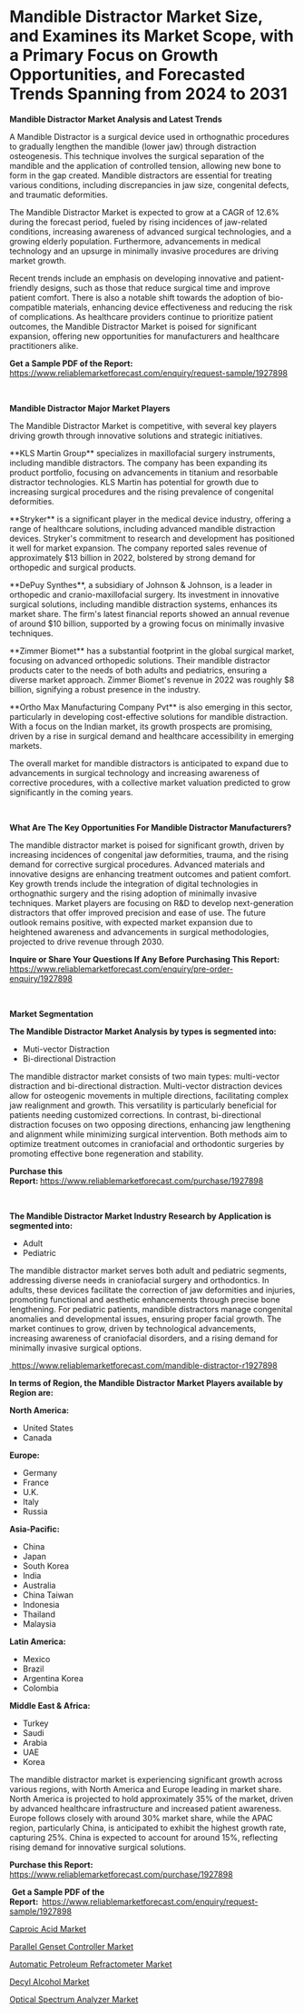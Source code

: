 <p><h1>Mandible Distractor Market Size, and Examines its Market Scope, with a Primary Focus on Growth Opportunities, and Forecasted Trends Spanning from 2024 to 2031</h1></p><p><strong>Mandible Distractor Market Analysis and Latest Trends</strong></p>
<p><p>A Mandible Distractor is a surgical device used in orthognathic procedures to gradually lengthen the mandible (lower jaw) through distraction osteogenesis. This technique involves the surgical separation of the mandible and the application of controlled tension, allowing new bone to form in the gap created. Mandible distractors are essential for treating various conditions, including discrepancies in jaw size, congenital defects, and traumatic deformities.</p><p>The Mandible Distractor Market is expected to grow at a CAGR of 12.6% during the forecast period, fueled by rising incidences of jaw-related conditions, increasing awareness of advanced surgical technologies, and a growing elderly population. Furthermore, advancements in medical technology and an upsurge in minimally invasive procedures are driving market growth. </p><p>Recent trends include an emphasis on developing innovative and patient-friendly designs, such as those that reduce surgical time and improve patient comfort. There is also a notable shift towards the adoption of bio-compatible materials, enhancing device effectiveness and reducing the risk of complications. As healthcare providers continue to prioritize patient outcomes, the Mandible Distractor Market is poised for significant expansion, offering new opportunities for manufacturers and healthcare practitioners alike.</p></p>
<p><strong>Get a Sample PDF of the Report:&nbsp;</strong> <a href="https://www.reliablemarketforecast.com/enquiry/request-sample/1927898?utm_campaign=1134&utm_medium=2&utm_source=Github&utm_content=ia&utm_term=25102024&utm_id=mandible-distractor">https://www.reliablemarketforecast.com/enquiry/request-sample/1927898</a></p>
<p>&nbsp;</p>
<p><strong>Mandible Distractor Major Market Players</strong></p>
<p><p>The Mandible Distractor Market is competitive, with several key players driving growth through innovative solutions and strategic initiatives. </p><p>**KLS Martin Group** specializes in maxillofacial surgery instruments, including mandible distractors. The company has been expanding its product portfolio, focusing on advancements in titanium and resorbable distractor technologies. KLS Martin has potential for growth due to increasing surgical procedures and the rising prevalence of congenital deformities.</p><p>**Stryker** is a significant player in the medical device industry, offering a range of healthcare solutions, including advanced mandible distraction devices. Stryker's commitment to research and development has positioned it well for market expansion. The company reported sales revenue of approximately $13 billion in 2022, bolstered by strong demand for orthopedic and surgical products.</p><p>**DePuy Synthes**, a subsidiary of Johnson & Johnson, is a leader in orthopedic and cranio-maxillofacial surgery. Its investment in innovative surgical solutions, including mandible distraction systems, enhances its market share. The firm's latest financial reports showed an annual revenue of around $10 billion, supported by a growing focus on minimally invasive techniques.</p><p>**Zimmer Biomet** has a substantial footprint in the global surgical market, focusing on advanced orthopedic solutions. Their mandible distractor products cater to the needs of both adults and pediatrics, ensuring a diverse market approach. Zimmer Biomet's revenue in 2022 was roughly $8 billion, signifying a robust presence in the industry.</p><p>**Ortho Max Manufacturing Company Pvt** is also emerging in this sector, particularly in developing cost-effective solutions for mandible distraction. With a focus on the Indian market, its growth prospects are promising, driven by a rise in surgical demand and healthcare accessibility in emerging markets.</p><p>The overall market for mandible distractors is anticipated to expand due to advancements in surgical technology and increasing awareness of corrective procedures, with a collective market valuation predicted to grow significantly in the coming years.</p></p>
<p>&nbsp;</p>
<p><strong>What Are The Key Opportunities For Mandible Distractor Manufacturers?</strong></p>
<p><p>The mandible distractor market is poised for significant growth, driven by increasing incidences of congenital jaw deformities, trauma, and the rising demand for corrective surgical procedures. Advanced materials and innovative designs are enhancing treatment outcomes and patient comfort. Key growth trends include the integration of digital technologies in orthognathic surgery and the rising adoption of minimally invasive techniques. Market players are focusing on R&D to develop next-generation distractors that offer improved precision and ease of use. The future outlook remains positive, with expected market expansion due to heightened awareness and advancements in surgical methodologies, projected to drive revenue through 2030.</p></p>
<p><strong>Inquire or Share Your Questions If Any Before Purchasing This Report:</strong> <a href="https://www.reliablemarketforecast.com/enquiry/pre-order-enquiry/1927898?utm_campaign=1134&utm_medium=2&utm_source=Github&utm_content=ia&utm_term=25102024&utm_id=mandible-distractor">https://www.reliablemarketforecast.com/enquiry/pre-order-enquiry/1927898</a></p>
<p>&nbsp;</p>
<p><strong>Market Segmentation</strong></p>
<p><strong>The Mandible Distractor Market Analysis by types is segmented into:</strong></p>
<p><ul><li>Muti-vector Distraction</li><li>Bi-directional Distraction</li></ul></p>
<p><p>The mandible distractor market consists of two main types: multi-vector distraction and bi-directional distraction. Multi-vector distraction devices allow for osteogenic movements in multiple directions, facilitating complex jaw realignment and growth. This versatility is particularly beneficial for patients needing customized corrections. In contrast, bi-directional distraction focuses on two opposing directions, enhancing jaw lengthening and alignment while minimizing surgical intervention. Both methods aim to optimize treatment outcomes in craniofacial and orthodontic surgeries by promoting effective bone regeneration and stability.</p></p>
<p><strong>Purchase this Report:&nbsp;</strong><a href="https://www.reliablemarketforecast.com/purchase/1927898?utm_campaign=1134&utm_medium=2&utm_source=Github&utm_content=ia&utm_term=25102024&utm_id=mandible-distractor">https://www.reliablemarketforecast.com/purchase/1927898</a></p>
<p>&nbsp;</p>
<p><strong>The Mandible Distractor Market Industry Research by Application is segmented into:</strong></p>
<p><ul><li>Adult</li><li>Pediatric</li></ul></p>
<p><p>The mandible distractor market serves both adult and pediatric segments, addressing diverse needs in craniofacial surgery and orthodontics. In adults, these devices facilitate the correction of jaw deformities and injuries, promoting functional and aesthetic enhancements through precise bone lengthening. For pediatric patients, mandible distractors manage congenital anomalies and developmental issues, ensuring proper facial growth. The market continues to grow, driven by technological advancements, increasing awareness of craniofacial disorders, and a rising demand for minimally invasive surgical options.</p></p>
<p><a href="https://www.reliablemarketforecast.com/mandible-distractor-r1927898?utm_campaign=1134&utm_medium=2&utm_source=Github&utm_content=ia&utm_term=25102024&utm_id=mandible-distractor">&nbsp;https://www.reliablemarketforecast.com/mandible-distractor-r1927898</a></p>
<p><strong>In terms of Region, the Mandible Distractor Market Players available by Region are:</strong></p>
<p>
    <p> <strong> North America: </strong>
        <ul>
            <li>United States</li>
            <li>Canada</li>
        </ul>
        </p> 
    <p> <strong> Europe: </strong>
        <ul>
            <li>Germany</li>
            <li>France</li>
            <li>U.K.</li>
            <li>Italy</li>
            <li>Russia</li>
        </ul>
        </p> 
    <p> <strong> Asia-Pacific: </strong>
        <ul>
            <li>China</li>
            <li>Japan</li>
            <li>South Korea</li>
            <li>India</li>
            <li>Australia</li>
            <li>China Taiwan</li>
            <li>Indonesia</li>
            <li>Thailand</li>
            <li>Malaysia</li>
        </ul>
        </p> 
    <p> <strong> Latin America: </strong>
        <ul>
            <li>Mexico</li>
            <li>Brazil</li>
            <li>Argentina Korea</li>
            <li>Colombia</li>
        </ul>
        </p> 
    <p> <strong> Middle East & Africa: </strong>
        <ul>
            <li>Turkey</li>
            <li>Saudi</li>
            <li>Arabia</li>
            <li>UAE</li>
            <li>Korea</li>
        </ul>
    </p>
    </p>
<p><p>The mandible distractor market is experiencing significant growth across various regions, with North America and Europe leading in market share. North America is projected to hold approximately 35% of the market, driven by advanced healthcare infrastructure and increased patient awareness. Europe follows closely with around 30% market share, while the APAC region, particularly China, is anticipated to exhibit the highest growth rate, capturing 25%. China is expected to account for around 15%, reflecting rising demand for innovative surgical solutions.</p></p>
<p><strong>Purchase this Report: </strong><a href="https://www.reliablemarketforecast.com/purchase/1927898?utm_campaign=1134&utm_medium=2&utm_source=Github&utm_content=ia&utm_term=25102024&utm_id=mandible-distractor">https://www.reliablemarketforecast.com/purchase/1927898</a></p>
<p>&nbsp;<strong>Get a Sample PDF of the Report:&nbsp;&nbsp;</strong><a href="https://www.reliablemarketforecast.com/enquiry/request-sample/1927898?utm_campaign=1134&utm_medium=2&utm_source=Github&utm_content=ia&utm_term=25102024&utm_id=mandible-distractor">https://www.reliablemarketforecast.com/enquiry/request-sample/1927898</a></p>
<p><strong></strong></p>
<p><p><a href="https://github.com/karolinec5dqui/Market-Research-Report-List-1/blob/main/caproic-acid-market.md?utm_campaign=1134&utm_medium=2&utm_source=Github&utm_content=ia&utm_term=25102024&utm_id=mandible-distractor">Caproic Acid Market</a></p><p><a href="https://www.linkedin.com/pulse/parallel-genset-controller-market-velocity-42-cagr-trajectory-khmuf?utm_campaign=1134&utm_medium=2&utm_source=Github&utm_content=ia&utm_term=25102024&utm_id=mandible-distractor">Parallel Genset Controller Market</a></p><p><a href="https://www.linkedin.com/pulse/global-automatic-petroleum-refractometer-industry-analysis-sqztc?utm_campaign=1134&utm_medium=2&utm_source=Github&utm_content=ia&utm_term=25102024&utm_id=mandible-distractor">Automatic Petroleum Refractometer Market</a></p><p><a href="https://github.com/malika4dt4reta/Market-Research-Report-List-1/blob/main/decyl-alcohol-market.md?utm_campaign=1134&utm_medium=2&utm_source=Github&utm_content=ia&utm_term=25102024&utm_id=mandible-distractor">Decyl Alcohol Market</a></p><p><a href="https://issuu.com/reportprime-2/docs/optical-spectrum-analyzer-market-si_91625ff70d0060?utm_campaign=1134&utm_medium=2&utm_source=Github&utm_content=ia&utm_term=25102024&utm_id=mandible-distractor">Optical Spectrum Analyzer Market</a></p></p>